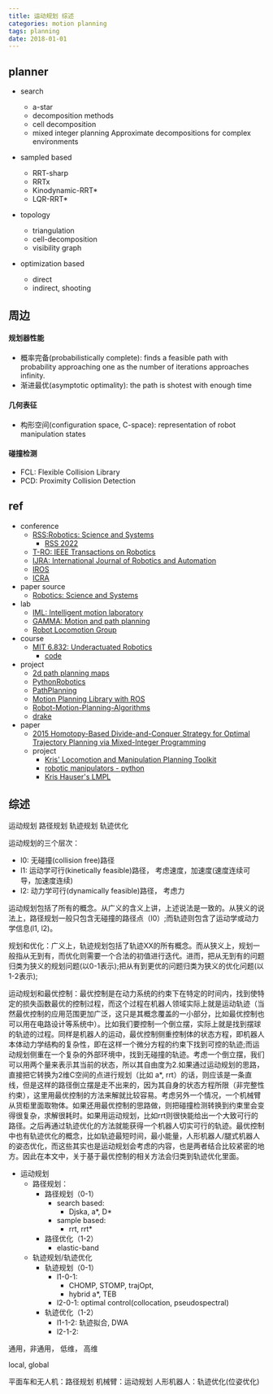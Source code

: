 ```yaml
---
title: 运动规划 综述
categories: motion planning
tags: planning
date: 2018-01-01
---
```


## planner

- search
    - a-star
    - decomposition methods
    - cell decomposition
    - mixed integer planning
    Approximate decompositions for complex environments
- sampled based
    - RRT-sharp
    - RRTx
    - Kinodynamic-RRT*
    - LQR-RRT*
- topology
    - triangulation
    - cell-decomposition
    - visibility graph

- optimization based
    - direct
    - indirect, shooting

## 周边


#### 规划器性能

- 概率完备(probabilistically complete): finds a feasible path with probability approaching one as the number of iterations approaches infinity.
- 渐进最优(asymptotic optimality): the path is shotest with enough time

#### 几何表征

- 构形空间(configuration space, C-space): representation of robot manipulation states


#### 碰撞检测


- FCL: Flexible Collision Library
- PCD: Proximity Collision Detection



## ref
- conference
    - [RSS:Robotics: Science and Systems](https://roboticsconference.org/)
        - [RSS 2022](https://roboticsconference.org/)
    - [T-RO: IEEE Transactions on Robotics](https://ieeexplore.ieee.org/xpl/RecentIssue.jsp?punumber=8860)
    - [IJRA: International Journal of Robotics and Automation](https://ijra.iaescore.com/index.php/IJRA)
    - [IROS]()
    - [ICRA]()
- paper source
    - [Robotics: Science and Systems](http://www.roboticsproceedings.org/rss17/index.html)
- lab
    - [IML: Intelligent motion laboratory](https://motion.cs.illinois.edu/index.html)
    - [GAMMA: Motion and path planning](http://gamma.cs.unc.edu/research/robotics/)
    - [Robot Locomotion Group](http://groups.csail.mit.edu/locomotion/)
- course
    - [MIT 6.832: Underactuated Robotics](http://underactuated.csail.mit.edu/Spring2021/)
        - [code](https://github.com/RussTedrake/underactuated)
- project
    - [2d path planning maps](https://www.movingai.com/benchmarks/grids.html)
    - [PythonRobotics](https://github.com/AtsushiSakai/PythonRobotics)
    - [PathPlanning](https://github.com/zhm-real/PathPlanning)
    - [Motion Planning Library with ROS](https://github.com/moribots/motion_planning)
    - [Robot-Motion-Planning-Algorithms](https://github.com/vinaybysani/Robot-Motion-Planning-Algorithms)
    - [drake](https://drake.mit.edu/gallery.html)
- paper
    - [2015 Homotopy-Based Divide-and-Conquer Strategy for Optimal Trajectory Planning via Mixed-Integer Programming]()
    - project
        - [Kris' Locomotion and Manipulation Planning Toolkit](https://github.com/krishauser/Klampt)
        - [robotic manipulators - python](https://github.com/Sarrasor/RoboticManipulators/blob/main/rr_robot_dynamics.py)
        - [Kris Hauser's LMPL ](https://github.com/panjia1983/KLMPL)


## 综述

运动规划
路径规划
轨迹规划
轨迹优化


运动规划的三个层次：

- l0: 无碰撞(collision free)路径
- l1: 运动学可行(kinetically feasible)路径， 考虑速度，加速度(速度连续可导，加速度连续)
- l2: 动力学可行(dynamically feasible)路径， 考虑力

运动规划包括了所有的概念。从广义的含义上讲，上述说法是一致的。从狭义的说法上，路径规划一般只包含无碰撞的路径点（l0）;而轨迹则包含了运动学或动力学信息(l1, l2)。

规划和优化：广义上，轨迹规划包括了轨迹XX的所有概念。而从狭义上，规划一般指从无到有，而优化则需要一个合法的初值进行迭代。进而，把从无到有的问题归类为狭义的规划问题(以0-1表示);把从有到更优的问题归类为狭义的优化问题(以1-2表示);

运动规划和最优控制：最优控制是在动力系统的约束下在特定的时间内，找到使特定的损失函数最优的控制过程，而这个过程在机器人领域实际上就是运动轨迹（当然最优控制的应用范围更加广泛，这只是其概念覆盖的一小部分，比如最优控制也可以用在电路设计等系统中）。比如我们要控制一个倒立摆，实际上就是找到摆球的轨迹的过程。同样是机器人的运动，最优控制侧重控制体的状态方程，即机器人本体动力学结构的复杂性，即在这样一个微分方程的约束下找到可控的轨迹;而运动规划侧重在一个复杂的外部环境中，找到无碰撞的轨迹。考虑一个倒立摆，我们可以用两个量来表示其当前的状态，所以其自由度为2.如果通过运动规划的思路，直接把它转换为2维C空间的点进行规划（比如 a*, rrt）的话，则应该是一条直线，但是这样的路径倒立摆是走不出来的，因为其自身的状态方程所限（非完整性约束），这里用最优控制的方法来解就比较容易。考虑另外一个情况，一个机械臂从货柜里面取物体。如果还用最优控制的思路做，则把碰撞检测转换到约束里会变得很复杂，求解很耗时。如果用运动规划，比如rrt则很快能给出一个大致可行的路径。之后再通过轨迹优化的方法就能获得一个机器人切实可行的轨迹。最优控制中也有轨迹优化的概念，比如轨迹最短时间，最小能量，人形机器人/腿式机器人的姿态优化，而这些其实也是运动规划会考虑的内容，也是两者结合比较紧密的地方。因此在本文中，关于基于最优控制的相关方法会归类到轨迹优化里面。



- 运动规划
    - 路径规划：
        - 路径规划（0-1）
            - search based:
                - Djska, a*, D*
            - sample based:
                - rrt, rrt*
        - 路径优化（1-2）
            - elastic-band
    - 轨迹规划/轨迹优化
        - 轨迹规划（0-1）
            - l1-0-1: 
                - CHOMP, STOMP, trajOpt, 
                - hybrid a*, TEB
            - l2-0-1: optimal control(collocation, pseudospectral)
        - 轨迹优化（1-2）
            - l1-1-2: 轨迹拟合, DWA
            - l2-1-2: 


通用，非通用， 低维， 高维

local, global

平面车和无人机：路径规划
机械臂：运动规划
人形机器人：轨迹优化(位姿优化)











